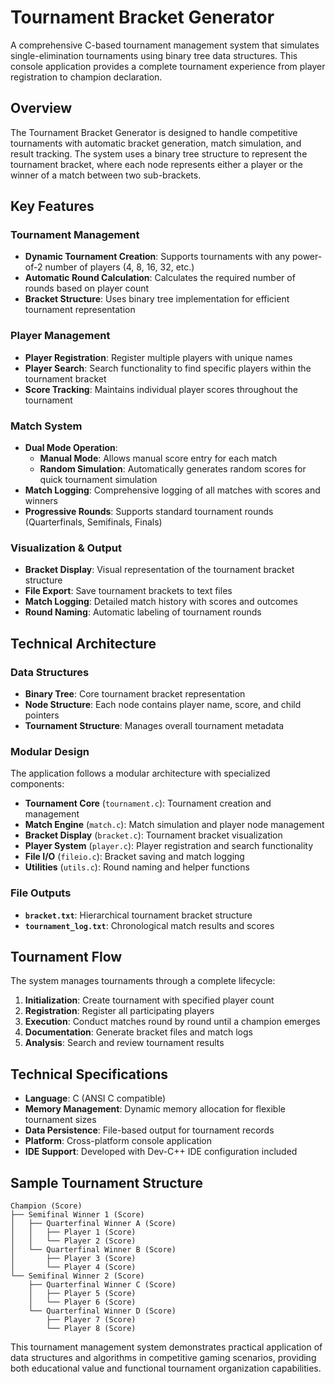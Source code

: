 # Tournament Bracket Generator

A comprehensive C-based tournament management system that simulates single-elimination tournaments using binary tree data structures. This console application provides a complete tournament experience from player registration to champion declaration.

## Overview

The Tournament Bracket Generator is designed to handle competitive tournaments with automatic bracket generation, match simulation, and result tracking. The system uses a binary tree structure to represent the tournament bracket, where each node represents either a player or the winner of a match between two sub-brackets.

## Key Features

### Tournament Management

- **Dynamic Tournament Creation**: Supports tournaments with any power-of-2 number of players (4, 8, 16, 32, etc.)
- **Automatic Round Calculation**: Calculates the required number of rounds based on player count
- **Bracket Structure**: Uses binary tree implementation for efficient tournament representation

### Player Management

- **Player Registration**: Register multiple players with unique names
- **Player Search**: Search functionality to find specific players within the tournament bracket
- **Score Tracking**: Maintains individual player scores throughout the tournament

### Match System

- **Dual Mode Operation**:
  - **Manual Mode**: Allows manual score entry for each match
  - **Random Simulation**: Automatically generates random scores for quick tournament simulation
- **Match Logging**: Comprehensive logging of all matches with scores and winners
- **Progressive Rounds**: Supports standard tournament rounds (Quarterfinals, Semifinals, Finals)

### Visualization & Output

- **Bracket Display**: Visual representation of the tournament bracket structure
- **File Export**: Save tournament brackets to text files
- **Match Logging**: Detailed match history with scores and outcomes
- **Round Naming**: Automatic labeling of tournament rounds

## Technical Architecture

### Data Structures

- **Binary Tree**: Core tournament bracket representation
- **Node Structure**: Each node contains player name, score, and child pointers
- **Tournament Structure**: Manages overall tournament metadata

### Modular Design

The application follows a modular architecture with specialized components:

- **Tournament Core** (`tournament.c`): Tournament creation and management
- **Match Engine** (`match.c`): Match simulation and player node management
- **Bracket Display** (`bracket.c`): Tournament bracket visualization
- **Player System** (`player.c`): Player registration and search functionality
- **File I/O** (`fileio.c`): Bracket saving and match logging
- **Utilities** (`utils.c`): Round naming and helper functions

### File Outputs

- **`bracket.txt`**: Hierarchical tournament bracket structure
- **`tournament_log.txt`**: Chronological match results and scores

## Tournament Flow

The system manages tournaments through a complete lifecycle:

1. **Initialization**: Create tournament with specified player count
2. **Registration**: Register all participating players
3. **Execution**: Conduct matches round by round until a champion emerges
4. **Documentation**: Generate bracket files and match logs
5. **Analysis**: Search and review tournament results

## Technical Specifications

- **Language**: C (ANSI C compatible)
- **Memory Management**: Dynamic memory allocation for flexible tournament sizes
- **Data Persistence**: File-based output for tournament records
- **Platform**: Cross-platform console application
- **IDE Support**: Developed with Dev-C++ IDE configuration included

## Sample Tournament Structure

```
Champion (Score)
├── Semifinal Winner 1 (Score)
│   ├── Quarterfinal Winner A (Score)
│   │   ├── Player 1 (Score)
│   │   └── Player 2 (Score)
│   └── Quarterfinal Winner B (Score)
│       ├── Player 3 (Score)
│       └── Player 4 (Score)
└── Semifinal Winner 2 (Score)
    ├── Quarterfinal Winner C (Score)
    │   ├── Player 5 (Score)
    │   └── Player 6 (Score)
    └── Quarterfinal Winner D (Score)
        ├── Player 7 (Score)
        └── Player 8 (Score)
```

This tournament management system demonstrates practical application of data structures and algorithms in competitive gaming scenarios, providing both educational value and functional tournament organization capabilities.

